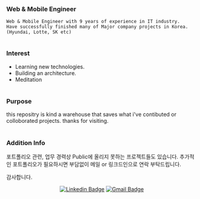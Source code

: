 ### Web & Mobile Engineer

    Web & Mobile Engineer with 9 years of experience in IT industry.
    Have successfully finished many of Major company projects in Korea.
    (Hyundai, Lotte, SK etc)


#

### Interest
+ Learning new technologies.
+ Building an architecture.
+ Meditation

#

### Purpose  
this repositry is kind a warehouse that saves what i've contibuted or colloborated projects.
thanks for visiting.

#

### Addition Info
포트폴리오 관련, 업무 경력상 Public에 올리지 못하는 프로젝트들도 있습니다. 추가적인 포트폴리오가 필요하시면 부담없이 메일 or 링크드인으로 연락 부탁드립니다.

감사합니다.

<div align=center>

[![Linkedin Badge](https://img.shields.io/badge/-LinkedIn-blue?style=flat-square&logo=Linkedin&logoColor=white&link=https://www.linkedin.com/in/hangyulkim/)](https://www.linkedin.com/in/hangyulkim/)
[![Gmail Badge](https://img.shields.io/badge/Gmail-d14836?style=flat-square&logo=Gmail&logoColor=white&link=mailto:mackbex1@gmail.com)](mailto:mackbex1@gmail.com)

</div>
